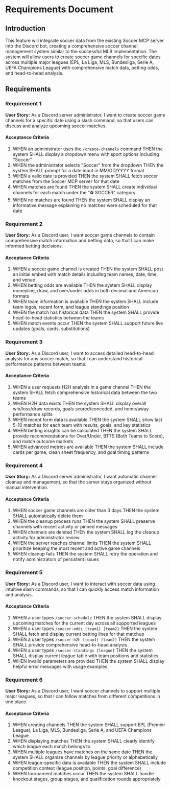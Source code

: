 # Requirements Document

## Introduction

This feature will integrate soccer data from the existing Soccer MCP server into the Discord bot, creating a comprehensive soccer channel management system similar to the successful MLB implementation. The system will allow users to create soccer game channels for specific dates across multiple major leagues (EPL, La Liga, MLS, Bundesliga, Serie A, UEFA Champions League) with comprehensive match data, betting odds, and head-to-head analysis.

## Requirements

### Requirement 1

**User Story:** As a Discord server administrator, I want to create soccer game channels for a specific date using a slash command, so that users can discuss and analyze upcoming soccer matches.

#### Acceptance Criteria

1. WHEN an administrator uses the `/create-channels` command THEN the system SHALL display a dropdown menu with sport options including "Soccer"
2. WHEN the administrator selects "Soccer" from the dropdown THEN the system SHALL prompt for a date input in MM/DD/YYYY format
3. WHEN a valid date is provided THEN the system SHALL fetch soccer matches from the Soccer MCP server for that date
4. WHEN matches are found THEN the system SHALL create individual channels for each match under the "⚽ SOCCER" category
5. WHEN no matches are found THEN the system SHALL display an informative message explaining no matches were scheduled for that date

### Requirement 2

**User Story:** As a Discord user, I want soccer game channels to contain comprehensive match information and betting data, so that I can make informed betting decisions.

#### Acceptance Criteria

1. WHEN a soccer game channel is created THEN the system SHALL post an initial embed with match details including team names, date, time, and venue
2. WHEN betting odds are available THEN the system SHALL display moneyline, draw, and over/under odds in both decimal and American formats
3. WHEN team information is available THEN the system SHALL include team logos, recent form, and league standings position
4. WHEN the match has historical data THEN the system SHALL provide head-to-head statistics between the teams
5. WHEN match events occur THEN the system SHALL support future live updates (goals, cards, substitutions)

### Requirement 3

**User Story:** As a Discord user, I want to access detailed head-to-head analysis for any soccer match, so that I can understand historical performance patterns between teams.

#### Acceptance Criteria

1. WHEN a user requests H2H analysis in a game channel THEN the system SHALL fetch comprehensive historical data between the two teams
2. WHEN H2H data exists THEN the system SHALL display overall win/loss/draw records, goals scored/conceded, and home/away performance splits
3. WHEN recent form data is available THEN the system SHALL show last 5-10 matches for each team with results, goals, and key statistics
4. WHEN betting insights can be calculated THEN the system SHALL provide recommendations for Over/Under, BTTS (Both Teams to Score), and match outcome markets
5. WHEN advanced metrics are available THEN the system SHALL include cards per game, clean sheet frequency, and goal timing patterns

### Requirement 4

**User Story:** As a Discord server administrator, I want automatic channel cleanup and management, so that the server stays organized without manual intervention.

#### Acceptance Criteria

1. WHEN soccer game channels are older than 3 days THEN the system SHALL automatically delete them
2. WHEN the cleanup process runs THEN the system SHALL preserve channels with recent activity or pinned messages
3. WHEN channels are deleted THEN the system SHALL log the cleanup activity for administrator review
4. WHEN the server reaches channel limits THEN the system SHALL prioritize keeping the most recent and active game channels
5. WHEN cleanup fails THEN the system SHALL retry the operation and notify administrators of persistent issues

### Requirement 5

**User Story:** As a Discord user, I want to interact with soccer data using intuitive slash commands, so that I can quickly access match information and analysis.

#### Acceptance Criteria

1. WHEN a user types `/soccer-schedule` THEN the system SHALL display upcoming matches for the current day across all supported leagues
2. WHEN a user types `/soccer-odds [team1] [team2]` THEN the system SHALL fetch and display current betting lines for that matchup
3. WHEN a user types `/soccer-h2h [team1] [team2]` THEN the system SHALL provide comprehensive head-to-head analysis
4. WHEN a user types `/soccer-standings [league]` THEN the system SHALL display current league table with team positions and statistics
5. WHEN invalid parameters are provided THEN the system SHALL display helpful error messages with usage examples

### Requirement 6

**User Story:** As a Discord user, I want soccer channels to support multiple major leagues, so that I can follow matches from different competitions in one place.

#### Acceptance Criteria

1. WHEN creating channels THEN the system SHALL support EPL (Premier League), La Liga, MLS, Bundesliga, Serie A, and UEFA Champions League
2. WHEN displaying matches THEN the system SHALL clearly identify which league each match belongs to
3. WHEN multiple leagues have matches on the same date THEN the system SHALL organize channels by league priority or alphabetically
4. WHEN league-specific data is available THEN the system SHALL include competition context (league position, points, goal difference)
5. WHEN tournament matches occur THEN the system SHALL handle knockout stages, group stages, and qualification rounds appropriately
